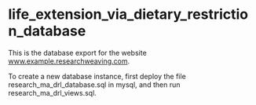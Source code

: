 # life_extension_via_dietary_restriction_database

This is the database export for the website www.example.researchweaving.com.

To create a new database instance, first deploy the file research_ma_drl_database.sql in mysql, and then run research_ma_drl_views.sql.
